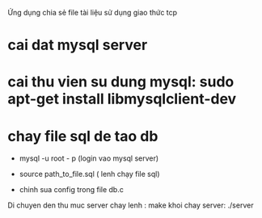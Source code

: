 Ứng dụng chia sẻ file tài liệu sử dụng giao thức tcp

# cai dat mysql server
# cai thu vien su dung mysql: sudo apt-get install libmysqlclient-dev

# chay file sql de tao db
 - mysql -u root - p (login vao mysql server)
 - source path_to_file.sql ( lenh chạy file sql)

- chinh sua config trong file db.c

Di chuyen den thu muc server
chay lenh : make
khoi chay server: ./server
